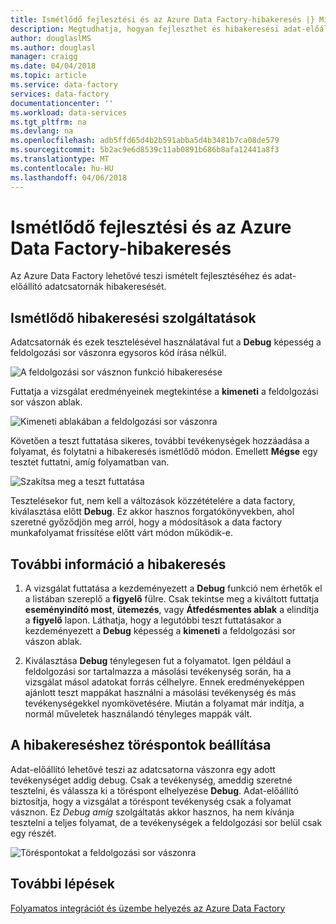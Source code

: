 ```yaml
---
title: Ismétlődő fejlesztési és az Azure Data Factory-hibakeresés |} Microsoft Docs
description: Megtudhatja, hogyan fejleszthet és hibakeresési adat-előállító adatcsatornák ismételt az Azure-portálon.
author: douglaslMS
ms.author: douglasl
manager: craigg
ms.date: 04/04/2018
ms.topic: article
ms.service: data-factory
services: data-factory
documentationcenter: ''
ms.workload: data-services
ms.tgt_pltfrm: na
ms.devlang: na
ms.openlocfilehash: adb5ffd65d4b2b591abba5d4b3481b7ca08de579
ms.sourcegitcommit: 5b2ac9e6d8539c11ab0891b686b8afa12441a8f3
ms.translationtype: MT
ms.contentlocale: hu-HU
ms.lasthandoff: 04/06/2018
---
```

# <a name="iterative-development-and-debugging-with-azure-data-factory"></a>Ismétlődő fejlesztési és az Azure Data Factory-hibakeresés

Az Azure Data Factory lehetővé teszi ismételt fejlesztéséhez és adat-előállító adatcsatornák hibakeresését.

## <a name="iterative-debugging-features"></a>Ismétlődő hibakeresési szolgáltatások
Adatcsatornák és ezek tesztelésével használatával fut a **Debug** képesség a feldolgozási sor vászonra egysoros kód írása nélkül.

![A feldolgozási sor vásznon funkció hibakeresése](media/iterative-development-debugging/iterative-development-image1.png)

Futtatja a vizsgálat eredményeinek megtekintése a **kimeneti** a feldolgozási sor vászon ablak.

![Kimeneti ablakában a feldolgozási sor vászonra](media/iterative-development-debugging/iterative-development-image2.png)

Követően a teszt futtatása sikeres, további tevékenységek hozzáadása a folyamat, és folytatni a hibakeresés ismétlődő módon. Emellett **Mégse** egy tesztet futtatni, amíg folyamatban van.

![Szakítsa meg a teszt futtatása](media/iterative-development-debugging/iterative-development-image3.png)

Tesztelésekor fut, nem kell a változások közzétételére a data factory, kiválasztása előtt **Debug**. Ez akkor hasznos forgatókönyvekben, ahol szeretné győződjön meg arról, hogy a módosítások a data factory munkafolyamat frissítése előtt várt módon működik-e.

## <a name="more-info-about-debugging"></a>További információ a hibakeresés

1. A vizsgálat futtatása a kezdeményezett a **Debug** funkció nem érhetők el a listában szereplő a **figyelő** fülre. Csak tekintse meg a kiváltott futtatja **eseményindító most**, **ütemezés**, vagy **Átfedésmentes ablak** a elindítja a **figyelő** lapon. Láthatja, hogy a legutóbbi teszt futtatásakor a kezdeményezett a **Debug** képesség a **kimeneti** a feldolgozási sor vászon ablak.

2. Kiválasztása **Debug** ténylegesen fut a folyamatot. Igen például a feldolgozási sor tartalmazza a másolási tevékenység során, ha a vizsgálat másol adatokat forrás célhelyre. Ennek eredményeképpen ajánlott teszt mappákat használni a másolási tevékenység és más tevékenységekkel nyomkövetésére. Miután a folyamat már indítja, a normál műveletek használandó tényleges mappák vált.

## <a name="setting-breakpoints-for-debugging"></a>A hibakereséshez töréspontok beállítása

Adat-előállító lehetővé teszi az adatcsatorna vászonra egy adott tevékenységet addig debug. Csak a tevékenység, ameddig szeretné tesztelni, és válassza ki a töréspont elhelyezése **Debug**. Adat-előállító biztosítja, hogy a vizsgálat a töréspont tevékenység csak a folyamat vásznon. Ez *Debug amíg* szolgáltatás akkor hasznos, ha nem kívánja tesztelni a teljes folyamat, de a tevékenységek a feldolgozási sor belül csak egy részét.

![Töréspontokat a feldolgozási sor vászonra](media/iterative-development-debugging/iterative-development-image4.png)

## <a name="next-steps"></a>További lépések
[Folyamatos integrációt és üzembe helyezés az Azure Data Factory](continuous-integration-deployment.md)
